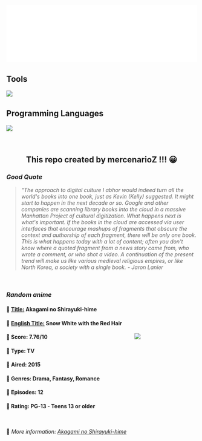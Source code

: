 
<img src="svg/nai.svg" />

<p>
  <h2>Tools</h2>
  <a href="https://skillicons.dev">
    <img src="https://skillicons.dev/icons?i=git,bash,vim,ubuntu,tensorflow,pytorch,docker,raspberrypi" />
  </a>

  <br />

  <h2>Programming Languages</h2>

  <a href="https://skillicons.dev">
    <img src="https://skillicons.dev/icons?i=python,c,cpp" />
  </a>
</p>

<br />

<h2 align="center">This repo created by mercenarioZ !!! 😀</h2>
<h3><i>Good Quote</i></h3>

<blockquote>
<i>
“The approach to digital culture I abhor would indeed turn all the world's books into one book, just as Kevin (Kelly) suggested. It might start to happen in the next decade or so. Google and other companies are scanning library books into the cloud in a massive Manhattan Project of cultural digitization. What happens next is what's important. If the books in the cloud are accessed via user interfaces that encourage mashups of fragments that obscure the context and authorship of each fragment, there will be only one book. This is what happens today with a lot of content; often you don't know where a quoted fragment from a news story came from, who wrote a comment, or who shot a video. A continuation of the present trend will make us like various medieval religious empires, or like North Korea, a society with a single book. - Jaron Lanier
</i>
</blockquote>

<br />

<h3><i>Random anime</i></h3>

<h4>
  <strong>🥭 <u>Title:</u></strong> Akagami no Shirayuki-hime
</h4>

<h4>🌿 <u>English Title:</u> Snow White with the Red Hair</h4>

<img align="right" width="165" src=https://cdn.myanimelist.net/images/anime/10/75764.jpg />

<h4>🌱 Score: 7.76/10</h4>

<h4>🌲 Type: TV</h4>

<h4>🌴 Aired: 2015</h4>

<h4>🌵 Genres: Drama, Fantasy, Romance</h4>

<h4>🥑 Episodes: 12</h4>

<h4>🍏 Rating: PG-13 - Teens 13 or older</h4>

<br />

🍂 *More information: [Akagami no Shirayuki-hime](https://myanimelist.net/anime/30123/Akagami_no_Shirayuki-hime)*
    